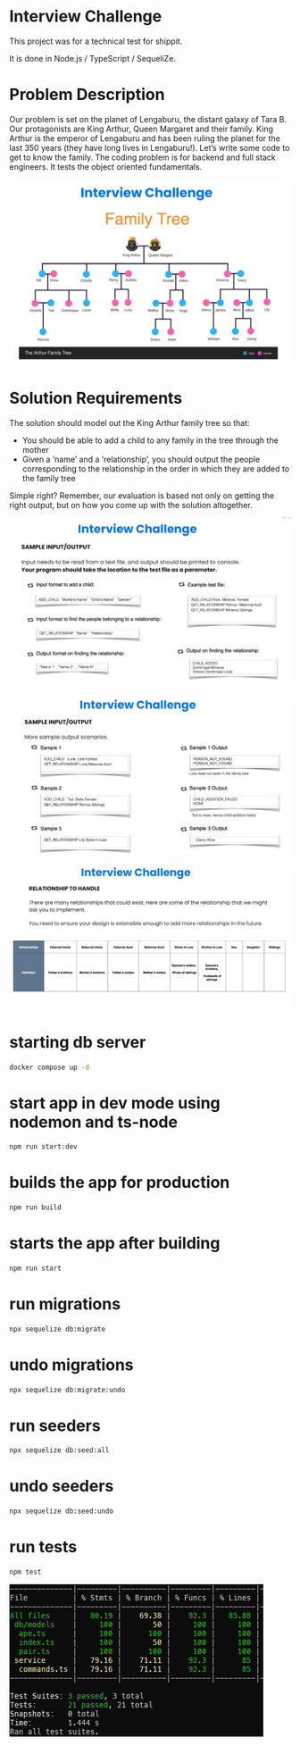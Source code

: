 # Interview Challenge

This project was for a technical test for shippit.

It is done in Node.js / TypeScript / SequeliZe.

# Problem Description

Our problem is set on the planet of Lengaburu,
the distant galaxy of Tara B. Our protagonists
are King Arthur, Queen Margaret and their
family.
King Arthur is the emperor of Lengaburu and
has been ruling the planet for the last 350
years (they have long lives in Lengaburu!). Let’s
write some code to get to know the family.
The coding problem is for backend and full
stack engineers. It tests the object oriented
fundamentals.

![ape family tree](family-tree.PNG)

# Solution Requirements

The solution should model out the King Arthur family tree so that:
- You should be able to add a child to any family in the tree through the mother
- Given a ‘name’ and a ‘relationship’, you should output the people corresponding to
the relationship in the order in which they are added to the family tree

Simple right? Remember, our evaluation is based not only on getting the right output, but
on how you come up with the solution altogether.

![Solution Requirements 1](solution-req-1.PNG)

![Solution Requirements 2](solution-req-2.PNG)

![Solution Requirements 3](solution-req-3.PNG)


# starting db server

```bash
docker compose up -d
```

# start app in dev mode using nodemon and ts-node

```bash
npm run start:dev
```

# builds the app for production

```bash
npm run build
```

# starts the app after building

```bash
npm run start
```

# run migrations

```bash
npx sequelize db:migrate
```

# undo migrations

```bash
npx sequelize db:migrate:undo
```

# run seeders

```bash
npx sequelize db:seed:all
```

# undo seeders

```bash
npx sequelize db:seed:undo
```

# run tests

```bash
npm test
```

![example test results](tests.PNG)
